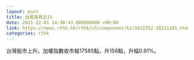 ```yaml
---
layout: post
title: 台股高收近1%
date: 2021-12-01 14:30:43.000000000 +08:00
link: https://news.rthk.hk/rthk/ch/component/k2/1622252-20211201.htm
categories: rthk
---
```


台灣股市上升。加權指數收市報17585點，升158點，升幅0.91%。
